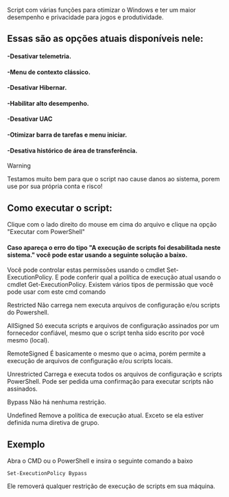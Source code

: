 Script com várias funções para otimizar o Windows e ter um maior desempenho e privacidade para jogos e produtividade.

## Essas são as opções atuais disponíveis nele:

#### -Desativar telemetria.
#### -Menu de contexto clássico.
#### -Desativar Hibernar.
#### -Habilitar alto desempenho.
#### -Desativar UAC
#### -Otimizar barra de tarefas e menu iniciar.
#### -Desativa histórico de área de transferência.

> [!Warning]
> Testamos muito bem para que o script nao cause danos ao sistema, porem use por sua própria conta e risco!

## Como executar o script:
Clique com o lado direito do mouse em cima do arquivo e clique na opção "Executar com PowerShell"


#### Caso apareça o erro do tipo "A execução de scripts foi desabilitada neste sistema." você pode estar usando a seguinte solução a baixo.

Você pode controlar estas permissões usando o cmdlet Set-ExecutionPolicy. E pode conferir qual a política de execução atual usando o cmdlet Get-ExecutionPolicy.
Existem vários tipos de permissão que você pode usar com este cmd comando

Restricted
Não carrega nem executa arquivos de configuração e/ou scripts do Powershell.

AllSigned
Só executa scripts e arquivos de configuração assinados por um fornecedor confiável, mesmo que o script tenha sido escrito por você mesmo (local).

RemoteSigned
É basicamente o mesmo que o acima, porém permite a execução de arquivos de configuração e/ou scripts locais.

Unrestricted
Carrega e executa todos os arquivos de configuração e scripts PowerShell. Pode ser pedida uma confirmação para executar scripts não assinados.

Bypass
Não há nenhuma restrição.

Undefined
Remove a política de execução atual. Exceto se ela estiver definida numa diretiva de grupo.

## Exemplo

Abra o CMD ou o PowerShell e insira o seguinte comando a baixo

```Set-ExecutionPolicy Bypass```

Ele removerá qualquer restrição de execução de scripts em sua máquina.
